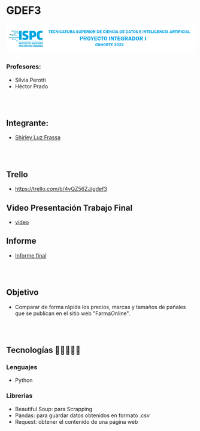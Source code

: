# GDEF3
![imagen](src-final/recursos/banner.png)
### Profesores:
- Silvia Perotti
- Héctor Prado

<br></br>
## Integrante:
- [Shirley Luz Frassa](https://github.com/sfrassa)

<br></br>
## Trello
- https://trello.com/b/4vQZ56ZJ/gdef3

## Video Presentación Trabajo Final
- [video](presentacion-tf.mp4)

## Informe
- [Informe final](informe.pdf)

<br></br>
## Objetivo
- Comparar de forma rápida los precios, marcas y tamaños de pañales que se publican en el sitio web "FarmaOnline".

<br></br>
## Tecnologías 👩‍💻👨🏼‍💻

### Lenguajes
- Python

### Librerias
- Beautiful Soup: para Scrapping
- Pandas: para guardar datos obtenidos en formato .csv
- Request: obtener el contenido de una página web

